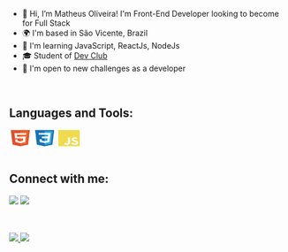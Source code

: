 <ul>
  <li>👋  Hi, I’m Matheus Oliveira! I'm Front-End Developer looking to become for Full Stack</li>
  <li>🌍  I'm based in São Vicente, Brazil</li>
  <li>🧠  I'm learning JavaScript, ReactJs, NodeJs</li>
  <li>🎓  Student of <a href="https://rodolfomori.com.br/devclub/">Dev Club</a></li>
  <li>💪  I'm open to new challenges as a developer</li>
  
    
</ul>
</div>
<div style="display: inline_block"><br>
<div> 
    <h2>Languages and Tools:</h2>
<img align="center" alt="Logo-HTML" height="30" width="40" src="https://raw.githubusercontent.com/devicons/devicon/master/icons/html5/html5-original.svg">
<img align="center" alt="Logo-CSS" height="30" width="40" src="https://raw.githubusercontent.com/devicons/devicon/master/icons/css3/css3-original.svg">
<img align="center" alt="Logo-Js" height="30" width="40" src="https://raw.githubusercontent.com/devicons/devicon/master/icons/javascript/javascript-plain.svg">
</div>

</div>
<div style="display: inline_block"><br>
<div> 
    <h2>Connect with me:</h2>
     
  <a href = "mailto:matheus.98562020@gmail.com"><img src="https://img.shields.io/badge/-Gmail-%23333?style=for-the-badge&logo=gmail&logoColor=white" target="_blank"></a>
<a href="https://www.linkedin.com/in/matheus-j-oliveira-379768237" target="_blank"><img src="https://img.shields.io/badge/-LinkedIn-%230077B5?style=for-the-badge&logo=linkedin&logoColor=white" target="_blank"></a>
</div>
  </div>
    <div style="display: inline_block"><br>
<div style="display: inline_block"><br>
  <a href="https://github.com/mathjuve">
  <img height="140px" src="https://github-readme-stats.vercel.app/api?username=mathjuve&show_icons=true&theme=dark&include_all_commits=true&count_private=true"/>
  <img height="140px" src="https://github-readme-stats.vercel.app/api/top-langs/?username=mathjuve&layout=compact&langs_count=7&theme=dark"/>
</div>
<div style="display: inline_block"><br>
</div>  

